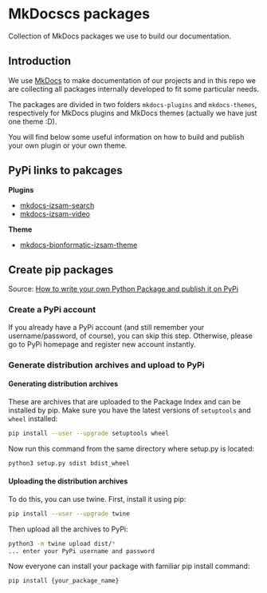 # MkDocscs packages

Collection of MkDocs packages we use to build our documentation.

## Introduction

We use [MkDocs](https://www.mkdocs.org) to make documentation of our projects and in this repo we are collecting all packages internally developed to fit some particular needs.

The packages are divided in two folders `mkdocs-plugins` and `mkdocs-themes`, respectively for MkDocs plugins and MkDocs themes (actually we have just one theme :D).

You will find below some useful information on how to build and publish your own plugin or your own theme.

## PyPi links to pakcages

**Plugins**

* [mkdocs-izsam-search](https://pypi.org/project/mkdocs-izsam-search/)
* [mkdocs-izsam-video](https://pypi.org/project/mkdocs-izsam-video/)

**Theme**

* [mkdocs-bionformatic-izsam-theme](https://pypi.org/project/mkdocs-bionformatic-izsam-theme/)

## Create pip packages

Source: [How to write your own Python Package and publish it on PyPi](https://thucnc.medium.com/how-to-publish-your-own-python-package-to-pypi-4318868210f9)

### Create a PyPi account

If you already have a PyPi account (and still remember your username/password, of course), you can skip this step. Otherwise, please go to PyPi homepage and register new account instantly.

### Generate distribution archives and upload to PyPi

#### Generating distribution archives

These are archives that are uploaded to the Package Index and can be installed by pip.
Make sure you have the latest versions of `setuptools` and `wheel` installed:

```bash
pip install --user --upgrade setuptools wheel
```
Now run this command from the same directory where setup.py is located:

```bash
python3 setup.py sdist bdist_wheel
```

#### Uploading the distribution archives

To do this, you can use twine. First, install it using pip:

```bash
pip install --user --upgrade twine
```

Then upload all the archives to PyPi:

```bash
python3 -m twine upload dist/*
... enter your PyPi username and password
```

Now everyone can install your package with familiar pip install command:

```bash
pip install {your_package_name}
```
